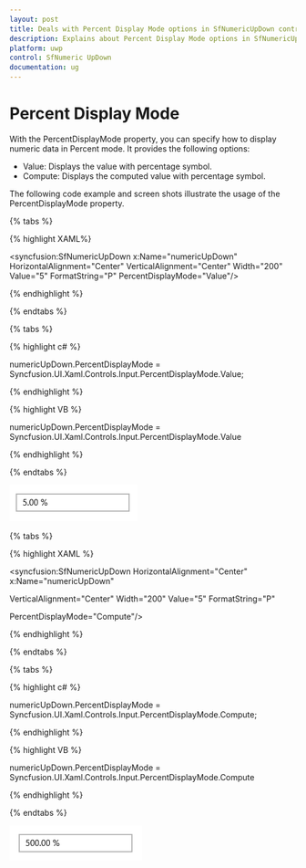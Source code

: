 ```yaml
---
layout: post
title: Deals with Percent Display Mode options in SfNumericUpDown control 
description: Explains about Percent Display Mode options in SfNumericUpDown control 
platform: uwp
control: SfNumeric UpDown
documentation: ug
---
```


# Percent Display Mode

With the PercentDisplayMode property, you can specify how to display numeric data in Percent mode. It provides the following options:

* Value: Displays the value with percentage symbol.
* Compute: Displays the computed value with percentage symbol.



The following code example and screen shots illustrate the usage of the PercentDisplayMode property.

{% tabs %}

{% highlight  XAML%}

<Grid Background="{StaticResource ApplicationPageBackgroundThemeBrush}">

<syncfusion:SfNumericUpDown x:Name="numericUpDown" HorizontalAlignment="Center" VerticalAlignment="Center" Width="200" Value="5" FormatString="P" PercentDisplayMode="Value"/>

</Grid>

{% endhighlight %}

{% endtabs %}

{% tabs %}

{% highlight c# %}

numericUpDown.PercentDisplayMode = Syncfusion.UI.Xaml.Controls.Input.PercentDisplayMode.Value;

{% endhighlight %}

{% highlight VB %}

 numericUpDown.PercentDisplayMode = Syncfusion.UI.Xaml.Controls.Input.PercentDisplayMode.Value

{% endhighlight %}

{% endtabs %}

![PercentDisplayMode Value view](Concepts_images/Concepts_img8.png)

{% tabs %}

{% highlight XAML %}

<Grid Background="{StaticResource ApplicationPageBackgroundThemeBrush}">

<syncfusion:SfNumericUpDown HorizontalAlignment="Center" x:Name="numericUpDown"

VerticalAlignment="Center" Width="200" Value="5" FormatString="P"

PercentDisplayMode="Compute"/>

</Grid>

{% endhighlight %}

{% endtabs %}

{% tabs %}

{% highlight c# %}

numericUpDown.PercentDisplayMode = Syncfusion.UI.Xaml.Controls.Input.PercentDisplayMode.Compute;

{% endhighlight %}

{% highlight VB %}

 numericUpDown.PercentDisplayMode = Syncfusion.UI.Xaml.Controls.Input.PercentDisplayMode.Compute

{% endhighlight %}

{% endtabs %}

![PercentDisplayMode Compute view](Concepts_images/Concepts_img9.png)